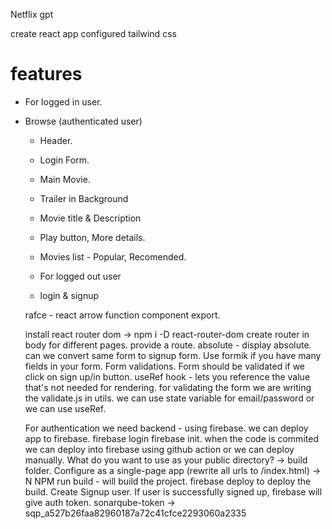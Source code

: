Netflix gpt

create react app
configured tailwind css

# features

- For logged in user.
- Browse (authenticated user)

  - Header.
  - Login Form.
  - Main Movie.
  - Trailer in Background
  - Movie title & Description
  - Play button, More details.
  - Movies list - Popular, Recomended.

  - For logged out user
  - login & signup

  rafce - react arrow function component export.

  install react router dom -> npm i -D react-router-dom
  create router in body for different pages.
  provide a route.
  absolute - display absolute.
  can we convert same form to signup form.
  Use formik if you have many fields in your form.
  Form validations.
  Form should be validated if we click on sign up/in button.
  useRef hook - lets you reference the value that's not needed for rendering.
  for validating the form we are writing the validate.js in utils.
  we can use state variable for email/password or we can use useRef.

  For authentication we need backend - using firebase.
  we can deploy app to firebase.
  firebase login
  firebase init.
  when the code is commited we can deploy into firebase using github action or we can deploy manually.
  What do you want to use as your public directory? -> build folder.
  Configure as a single-page app (rewrite all urls to /index.html) -> N
  NPM run build - will build the project.
  firebase deploy to deploy the build.
  Create Signup user.
  If user is successfully signed up, firebase will give auth token.
  sonarqube-token -> sqp_a527b26faa82960187a72c41cfce2293060a2335
